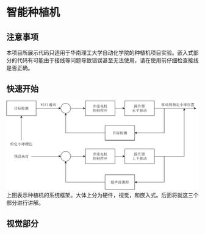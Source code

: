 # 智能种植机
## 注意事项
本项目所展示代码只适用于华南理工大学自动化学院的种植机项目实验。嵌入式部分的代码有可能由于接线等问题导致错误甚至无法使用，请在使用前仔细检查接线是否正确。

## 快速开始
![01](./ReadmePic/01.png)
上图表示种植机的系统框架。大体上分为硬件，视觉，和嵌入式。后面将就这三个部分进行讲解。

## 视觉部分

